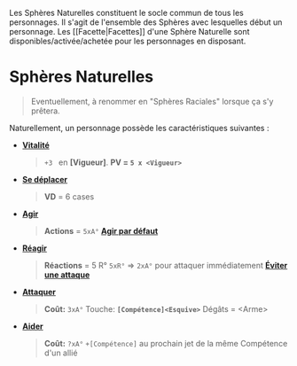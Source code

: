 Les Sphères Naturelles constituent le socle commun de tous les personnages.
Il s'agit de l'ensemble des Sphères avec lesquelles début un personnage.
Les [[Facette|Facettes]] d'une Sphère Naturelle sont disponibles/activée/achetée pour les personnages en disposant.

# Sphères Naturelles
> Eventuellement, à renommer en "Sphères Raciales" lorsque ça s'y prêtera.

Naturellement, un personnage possède les caractéristiques suivantes :

* **[Vitalité](https://trello.com/c/MA4KblaG)**
    > `+3 ` en **[Vigueur]**.
    > **PV = `5 x <Vigueur>`**
* **[Se déplacer](https://trello.com/c/Lde8ahaS)**
   > **VD** = 6 cases
* **[Agir](https://trello.com/c/ssmJtb4d)**
    >**Actions** = `5xA°`
    **[Agir par défaut](https://trello.com/c/Jk3jnogk)**
* **[Réagir](https://trello.com/c/ZWO9M2ej)**
    > **Réactions** = 5 R°
    > `5xR°` => `2xA°` pour attaquer immédiatement
    **[Éviter une attaque](https://trello.com/c/OUGIeI4Y/)**
* **[Attaquer](https://trello.com/c/WjgJTQTG)**
    > **Coût:** `3xA°`
    > Touche: **`[Compétence]<Esquive>`**
    > Dégâts = \<Arme>
* **[Aider](https://trello.com/c/tS7cKFJd)**
    > **Coût:** `?xA°`
    > `+[Compétence]` au prochain jet de la même Compétence d'un allié
